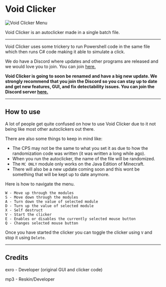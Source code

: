 # Void Clicker
![Void Clicker Menu](https://user-images.githubusercontent.com/58471319/123503680-a2839100-d693-11eb-86f4-5d5c5e560cc5.png)

Void Clicker is an autoclicker made in a single batch file.

---
Void Clicker uses some trickery to run Powershell code in the same file which then runs C# code making it able to simulate a click.

We do have a Discord where updates and other programs are released and we would love you to join.
You can join [here.](https://discord.gg/yqpeRXC)

**Void Clicker is going to soon be renamed and have a big new update. We strongly recommend that you join the Discord so you can stay up to date and get new features, GUI, and fix detectability issues. You can join the Discord server [here.](https://discord.gg/yqpeRXC)**

---

## How to use
A lot of people get quite confused on how to use Void Clicker due to it not being like most other autoclickers out there.

There are also some things to keep in mind like:
- The CPS may not be the same to what you set it as due to how the randomization code was written (it was written a long while ago). 
- When you run the autoclicker, the name of the file will be randomized.
- The `MC ONLY` module only works on the Java Edition of Minecraft.
- There will also be a new update coming soon and this wont be something that will be kept up to date anymore.

Here is how to navigate the menu.

    W - Move up through the modules
    S - Move down through the modules
    A - Turn down the value of selected module
    D - Turn up the value of selected module
    X - Self destruct
    V - Start the clicker
    E - Enables or disables the currently selected mouse button
    Q - Changes selected mouse button

Once you have started the clicker you can toggle the clicker using `V` and stop it using `Delete`.

---

## Credits
exro - Developer (original GUI and clicker code)

mp3 - Reskin/Developer
